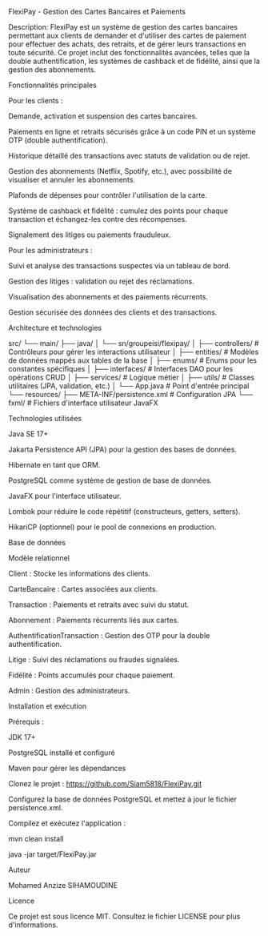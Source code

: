 FlexiPay - Gestion des Cartes Bancaires et Paiements

Description: 
FlexiPay est un système de gestion des cartes bancaires permettant aux clients de demander et d'utiliser des cartes de paiement pour effectuer des achats, des retraits, et de gérer leurs transactions en toute sécurité. 
Ce projet inclut des fonctionnalités avancées, telles que la double authentification, les systèmes de cashback et de fidélité, ainsi que la gestion des abonnements.

Fonctionnalités principales

Pour les clients :

Demande, activation et suspension des cartes bancaires.

Paiements en ligne et retraits sécurisés grâce à un code PIN et un système OTP (double authentification).

Historique détaillé des transactions avec statuts de validation ou de rejet.

Gestion des abonnements (Netflix, Spotify, etc.), avec possibilité de visualiser et annuler les abonnements.

Plafonds de dépenses pour contrôler l'utilisation de la carte.

Système de cashback et fidélité : cumulez des points pour chaque transaction et échangez-les contre des récompenses.

Signalement des litiges ou paiements frauduleux.

Pour les administrateurs :

Suivi et analyse des transactions suspectes via un tableau de bord.

Gestion des litiges : validation ou rejet des réclamations.

Visualisation des abonnements et des paiements récurrents.

Gestion sécurisée des données des clients et des transactions.

Architecture et technologies

src/
└── main/
├── java/
│   └── sn/groupeisi/flexipay/
│       ├── controllers/    # Contrôleurs pour gérer les interactions utilisateur
│       ├── entities/       # Modèles de données mappés aux tables de la base
│       ├── enums/          # Enums pour les constantes spécifiques
│       ├── interfaces/     # Interfaces DAO pour les opérations CRUD
│       ├── services/       # Logique métier
│       ├── utils/          # Classes utilitaires (JPA, validation, etc.)
│       └── App.java        # Point d'entrée principal
└── resources/
├── META-INF/persistence.xml  # Configuration JPA
└── fxml/                     # Fichiers d'interface utilisateur JavaFX

Technologies utilisées

Java SE 17+

Jakarta Persistence API (JPA) pour la gestion des bases de données.

Hibernate en tant que ORM.

PostgreSQL comme système de gestion de base de données.

JavaFX pour l'interface utilisateur.

Lombok pour réduire le code répétitif (constructeurs, getters, setters).

HikariCP (optionnel) pour le pool de connexions en production.

Base de données

Modèle relationnel

Client : Stocke les informations des clients.

CarteBancaire : Cartes associées aux clients.

Transaction : Paiements et retraits avec suivi du statut.

Abonnement : Paiements récurrents liés aux cartes.

AuthentificationTransaction : Gestion des OTP pour la double authentification.

Litige : Suivi des réclamations ou fraudes signalées.

Fidélité : Points accumulés pour chaque paiement.

Admin : Gestion des administrateurs.

Installation et exécution

Prérequis :

JDK 17+

PostgreSQL installé et configuré

Maven pour gérer les dépendances

Clonez le projet : https://github.com/Siam5818/FlexiPay.git

Configurez la base de données PostgreSQL et mettez à jour le fichier persistence.xml.

Compilez et exécutez l'application :

mvn clean install

java -jar target/FlexiPay.jar

Auteur

Mohamed Anzize SIHAMOUDINE

Licence

Ce projet est sous licence MIT. Consultez le fichier LICENSE pour plus d'informations.